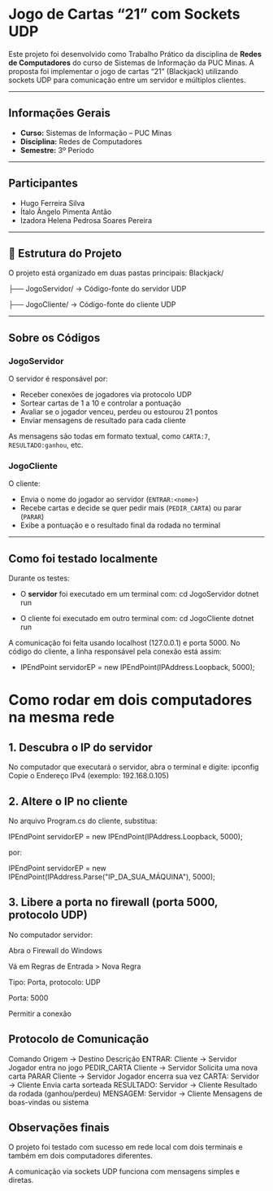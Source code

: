 # Jogo de Cartas “21” com Sockets UDP

Este projeto foi desenvolvido como Trabalho Prático da disciplina de **Redes de Computadores** do curso de Sistemas de Informação da PUC Minas. A proposta foi implementar o jogo de cartas “21” (Blackjack) utilizando sockets UDP para comunicação entre um servidor e múltiplos clientes.

---

## Informações Gerais

- **Curso:** Sistemas de Informação – PUC Minas  
- **Disciplina:** Redes de Computadores  
- **Semestre:** 3º Período  

---

## Participantes

- Hugo Ferreira Silva 
- Ítalo Ângelo Pimenta Antão  
- Izadora Helena Pedrosa Soares Pereira  

---

## 📁 Estrutura do Projeto

O projeto está organizado em duas pastas principais:
Blackjack/

├── JogoServidor/ → Código-fonte do servidor UDP

├── JogoCliente/ → Código-fonte do cliente UDP

---

## Sobre os Códigos

### JogoServidor

O servidor é responsável por:
- Receber conexões de jogadores via protocolo UDP
- Sortear cartas de 1 a 10 e controlar a pontuação
- Avaliar se o jogador venceu, perdeu ou estourou 21 pontos
- Enviar mensagens de resultado para cada cliente

As mensagens são todas em formato textual, como `CARTA:7`, `RESULTADO:ganhou`, etc.

### JogoCliente

O cliente:
- Envia o nome do jogador ao servidor (`ENTRAR:<nome>`)
- Recebe cartas e decide se quer pedir mais (`PEDIR_CARTA`) ou parar (`PARAR`)
- Exibe a pontuação e o resultado final da rodada no terminal

---

## Como foi testado localmente

Durante os testes:

- O **servidor** foi executado em um terminal com:
  cd JogoServidor
  dotnet run
  
- O cliente foi executado em outro terminal com:
  cd JogoCliente
  dotnet run
  
A comunicação foi feita usando localhost (127.0.0.1) e porta 5000.
No código do cliente, a linha responsável pela conexão está assim:

- IPEndPoint servidorEP = new IPEndPoint(IPAddress.Loopback, 5000);

# Como rodar em dois computadores na mesma rede

## 1. Descubra o IP do servidor
No computador que executará o servidor, abra o terminal e digite:
ipconfig
Copie o Endereço IPv4 (exemplo: 192.168.0.105)

## 2. Altere o IP no cliente
No arquivo Program.cs do cliente, substitua:

IPEndPoint servidorEP = new IPEndPoint(IPAddress.Loopback, 5000);

por:

IPEndPoint servidorEP = new IPEndPoint(IPAddress.Parse("IP_DA_SUA_MÁQUINA"), 5000);

## 3. Libere a porta no firewall (porta 5000, protocolo UDP)
No computador servidor:

Abra o Firewall do Windows

Vá em Regras de Entrada > Nova Regra

Tipo: Porta, protocolo: UDP

Porta: 5000

Permitir a conexão

## Protocolo de Comunicação

Comando	            Origem → Destino	    Descrição
ENTRAR:<nome>	      Cliente → Servidor	  Jogador entra no jogo
PEDIR_CARTA	        Cliente → Servidor	  Solicita uma nova carta
PARAR	              Cliente → Servidor	  Jogador encerra sua vez
CARTA:<valor>	      Servidor → Cliente	  Envia carta sorteada
RESULTADO:<status>	Servidor → Cliente	  Resultado da rodada (ganhou/perdeu)
MENSAGEM:<texto>	  Servidor → Cliente	  Mensagens de boas-vindas ou sistema

## Observações finais
O projeto foi testado com sucesso em rede local com dois terminais e também em dois computadores diferentes.

A comunicação via sockets UDP funciona com mensagens simples e diretas.







